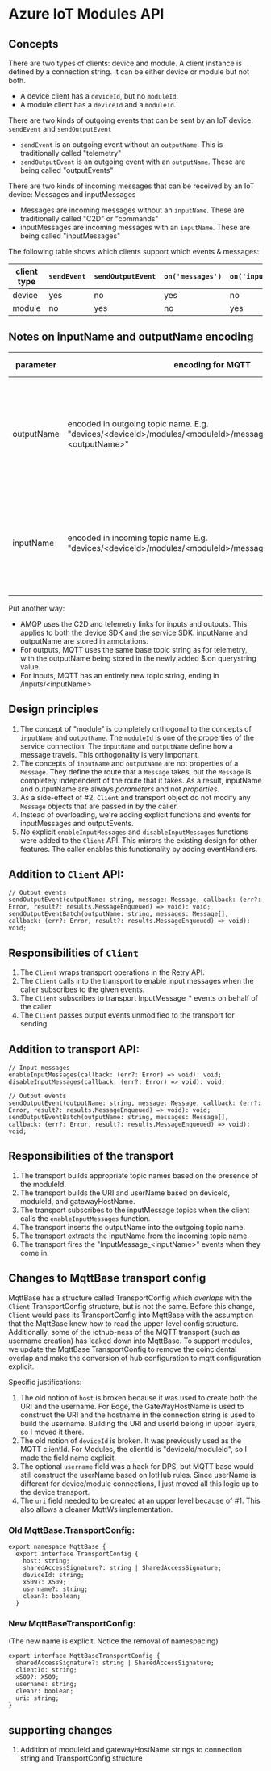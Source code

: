 # Azure IoT Modules API

## Concepts
There are two types of clients: device and module. A client instance is defined by a connection string.  It can be either device or module but not both.
* A device client has a `deviceId`, but no `moduleId`.
* A module client has a `deviceId` and a `moduleId`.

There are two kinds of outgoing events that can be sent by an IoT device: `sendEvent` and `sendOutputEvent`
* `sendEvent` is an outgoing event without an `outputName`.  This is traditionally called "telemetry"
* `sendOutputEvent` is an outgoing event with an `outputName`.  These are being called "outputEvents"

There are two kinds of incoming messages that can be received by an IoT device: Messages and inputMessages
* Messages are incoming messages without an `inputName`.  These are traditionally called "C2D" or "commands"
* inputMessages are incoming messages with an `inputName`.  These are being called "inputMessages"

The following table shows which clients support which events & messages:

| client type | `sendEvent` | `sendOutputEvent` | `on('messages')` | `on('inputMessages')` |
|------------ | --------- | --------------- | -------- | ------------- |
| device | yes | no  | yes | no |
| module | no | yes | no | yes|

## Notes on inputName and outputName encoding
| parameter | encoding for MQTT | encoding for AMQP |
|-|-|-|
| outputName | encoded in outgoing topic name.  E.g. "devices/\<deviceId>/modules/\<moduleId>/messages/events/$.on=\<outputName>" | uses the same link as telemetry, outputName is encoded in an annotation named "x-opt-output-name" |
| inputName | encoded in incoming topic name E.g. "devices/\<deviceId>/modules/\<moduleId>/messages/inputs/\<inputName>" | uses the same link as C2D, inputName is encoded in an annotation named "x-opt-input-name" |

Put another way:
* AMQP uses the C2D and telemetry links for inputs and outputs.  This applies to both the device SDK and the service SDK.  inputName and outputName are stored in annotations.
* For outputs, MQTT uses the same base topic string as for telemetry, with the outputName being stored in the newly added $.on querystring value.
* For inputs, MQTT has an entirely new topic string, ending in /inputs/\<inputName>

## Design principles
1. The concept of "module" is completely orthogonal to the concepts of `inputName` and `outputName`.  The `moduleId` is one of the properties of the service connection.  The `inputName` and `outputName` define how a message travels.  This orthogonality is very important.
2. The concepts of `inputName` and `outputName` are not properties of a `Message`.  They define the route that a `Message` takes, but the `Message` is completely independent of the route that it takes.  As a result, inputName and outputName are always _parameters_ and not _properties_.
3. As a side-effect of #2, `Client` and transport object do not modify any `Message` objects that are passed in by the caller.
4. Instead of overloading, we're adding explicit functions and events for inputMessages and outputEvents.
5. No explicit `enableInputMessages` and `disableInputMessages` functions were added to the `Client` API.  This mirrors the existing design for other features.  The caller enables this functionality by adding eventHandlers.

## Addition to `Client` API:

```
// Output events
sendOutputEvent(outputName: string, message: Message, callback: (err?: Error, result?: results.MessageEnqueued) => void): void;
sendOutputEventBatch(outputName: string, messages: Message[], callback: (err?: Error, result?: results.MessageEnqueued) => void): void;
```

## Responsibilities of `Client`
1. The `Client` wraps transport operations in the Retry API.
2. The `Client` calls into the transport to enable input messages when the caller subscribes to the given events.
3. The `Client` subscribes to transport InputMessage_* events on behalf of the caller.
4. The `Client` passes output events unmodified to the transport for sending


## Addition to transport API:

```
// Input messages
enableInputMessages(callback: (err?: Error) => void): void;
disableInputMessages(callback: (err?: Error) => void): void;

// Output events
sendOutputEvent(outputName: string, message: Message, callback: (err?: Error, result?: results.MessageEnqueued) => void): void;
sendOutputEventBatch(outputName: string, messages: Message[], callback: (err?: Error, result?: results.MessageEnqueued) => void): void;
```

## Responsibilities of the transport
1. The transport builds appropriate topic names based on the presence of the moduleId.
2. The transport builds the URI and userName based on deviceId, moduleId, and gatewayHostName.
3. The transport subscribes to the inputMessage topics when the client calls the `enableInputMessages` function.
3. The transport inserts the outputName into the outgoing topic name.
4. The transport extracts the inputName from the incoming topic name.
5. The transport fires the "InputMessage_\<inputName\>" events when they come in.

## Changes to MqttBase transport config

MqttBase has a structure called TransportConfig which _overlaps_ with the `Client` TransportConfig structure, but is not the same.
Before this change, `Client` would pass its TransportConfig into MqttBase with the assumption that the MqttBase knew how to read the upper-level config structure.
Additionally, some of the iothub-ness of the MQTT transport (such as username creation) has leaked down into MqttBase.
To support modules, we update the MqttBase TransportConfig to remove the coincidental overlap and make the conversion of hub configuration to mqtt configuration explicit.

Specific justifications:
1. The old notion of `host` is broken because it was used to create both the URI and the username.  For Edge, the GateWayHostName is used to construct the URI and the hostname in the connection string is used to build the username.  Building the URI and userId belong in upper layers, so I moved it there.
2. The old notion of `deviceId` is broken.  It was previously used as the MQTT clientId.  For Modules, the clientId is "deviceId/moduleId", so I made the field name explicit.
3. The optional `username` field was a hack for DPS, but MQTT base would still construct the userName based on IotHub rules.  Since userName is different for device/module connections, I just moved all this logic up to the device transport.
4. The `uri` field needed to be created at an upper level because of #1.  This also allows a cleaner MqttWs implementation.

### Old MqttBase.TransportConfig:
```
export namespace MqttBase {
  export interface TransportConfig {
    host: string;
    sharedAccessSignature?: string | SharedAccessSignature;
    deviceId: string;
    x509?: X509;
    username?: string;
    clean?: boolean;
  }
```

### New MqttBaseTransportConfig:
(The new name is explicit.  Notice the removal of namespacing)

```
export interface MqttBaseTransportConfig {
  sharedAccessSignature?: string | SharedAccessSignature;
  clientId: string;
  x509?: X509;
  username: string;
  clean?: boolean;
  uri: string;
}
```

## supporting changes

1. Addition of moduleId and gatewayHostName strings to connection string and TransportConfig structure